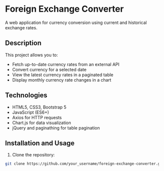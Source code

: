 # Foreign Exchange Converter

A web application for currency conversion using current and historical exchange rates.

## Description

This project allows you to:

- Fetch up-to-date currency rates from an external API
- Convert currency for a selected date
- View the latest currency rates in a paginated table
- Display monthly currency rate changes in a chart

## Technologies

- HTML5, CSS3, Bootstrap 5
- JavaScript (ES6+)
- Axios for HTTP requests
- Chart.js for data visualization
- jQuery and paginathing for table pagination

## Installation and Usage

1. Clone the repository:

```bash
git clone https://github.com/your_username/foreign-exchange-converter.git
